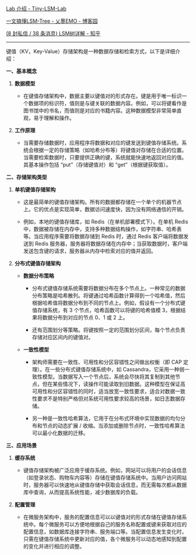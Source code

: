 
 [Lab 介绍 - Tiny-LSM-Lab](https://vanilla-beauty.github.io/tiny-lsm/book/introduction.html)

[一文搞懂LSM-Tree - 乂墨EMO - 博客园](https://www.cnblogs.com/zxporz/p/16021373.html)

[(8 封私信 / 38 条消息) LSM树详解 - 知乎](https://zhuanlan.zhihu.com/p/181498475)

---

键值（KV，Key-Value）存储架构是一种数据存储和检索方式，以下是详细介绍：

**一、基本概念**

1. **数据模型**
    
    - 在键值存储架构中，数据主要以键值对的形式存在。键是用于唯一标识一个数据项的标识符，值则是与键关联的数据内容。例如，可以将键看作是图书馆中的书名，而值则是对应的书籍内容。这种数据模型非常简单直观，易于理解和操作。
        
2. **工作原理**
    
    - 当需要存储数据时，应用程序将数据和对应的键发送到键值存储系统。系统会根据一定的存储策略（如哈希分布等）将键值对存储在合适的位置。当需要检索数据时，只要提供正确的键，系统就能快速地返回对应的值。其基本操作包括 “put”（存储键值对）和 “get”（根据键获取值）。
        

**二、存储架构类型**

1. **单机键值存储架构**
    
    - 这是最简单的键值存储架构。所有的数据都存储在一个单个的机器节点上。它的优点是实现简单，数据访问速度快，因为没有网络通信的开销。
        
    - 例如，本地的键值存储库，如 Redis（在单机部署模式下）。在单机 Redis 中，数据被存储在内存中，支持多种数据结构操作，如字符串、哈希表等。当应用程序需要将数据存储到 Redis 时，通过 Redis 客户端将数据发送到 Redis 服务器，服务器将数据存储在内存中；当获取数据时，客户端发送包含键的请求，服务器从内存中检索对应的值并返回。
        
2. **分布式键值存储架构**
    
    - **数据分布策略**
        
        - 分布式键值存储系统需要将数据分布在多个节点上。一种常见的数据分布策略是哈希散列。将键通过哈希函数计算得到一个哈希值，然后根据哈希值将数据分布到不同的节点上。例如，假设有一个分布式键值存储系统，有 3 个节点，哈希函数可以将键的哈希值模 3，根据结果将数据分布到对应的节点 0、1 或 2 上。
            
        - 还有范围划分等策略。将键按照一定的范围划分区间，每个节点负责存储对应区间内的键值对。
            
    - **一致性模型**
        
        - 架构师需要在一致性、可用性和分区容错性之间做出权衡（即 CAP 定理）。在一些分布式键值存储系统中，如 Cassandra，它采用一种弱一致性模型。当数据写入一个节点后，系统会尽快将其复制到其他节点，但在某些情况下，读操作可能读取到旧数据。这种模型在保证高可用性和分区容错性的同时，适当放宽一致性要求，适合对数据一致性要求不是特别严格但对系统可用性要求较高的场景，如日志数据存储。
            
        - 另一种是一致性哈希算法，它用于在分布式环境中实现数据的均匀分布和节点的动态扩展 / 收缩。当添加或删除节点时，一致性哈希算法可以最小化数据的迁移。
            

**三、应用场景**

1. **缓存系统**
    
    - 键值存储架构被广泛应用于缓存系统。例如，网站可以将用户的会话信息（如登录状态、购物车内容等）存储在键值存储系统中。当用户访问网站时，服务器可以快速地从键值存储中获取会话信息，而无需每次都从数据库中查询，从而提高系统性能，减少数据库的负载。
2. **配置管理**
    
    - 在微服务架构中，服务的配置信息可以以键值对的形式存储在键值存储系统中。每个微服务可以方便地根据自己的服务名称配置或键来获取对应的配置信息，如数据库连接字符串、服务端口等。当配置信息发生变化时，只需在键值存储系统中更新对应的值，各个微服务可以动态地感知到配置的变化并进行相应的调整。